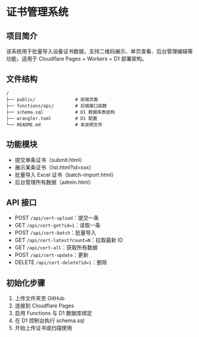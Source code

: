 # 证书管理系统

## 项目简介
该系统用于批量导入设备证书数据，支持二维码展示、单页查看、后台管理编辑等功能，适用于 Cloudflare Pages + Workers + D1 部署架构。

## 文件结构
```
/
├── public/               # 前端页面
├── functions/api/        # 后端接口函数
├── schema.sql            # D1 数据库表结构
├── wrangler.toml         # D1 配置
└── README.md             # 本说明文件
```

## 功能模块
- 提交单条证书（submit.html）
- 展示某条证书（list.html?id=xxx）
- 批量导入 Excel 证书（batch-import.html）
- 后台管理所有数据（admin.html）

## API 接口
- POST `/api/cert-upload`：提交一条
- GET `/api/cert-get?id=1`：读取一条
- POST `/api/cert-batch`：批量导入
- GET `/api/cert-latest?count=N`：拉取最新 ID
- GET `/api/cert-all`：获取所有数据
- POST `/api/cert-update`：更新
- DELETE `/api/cert-delete?id=1`：删除

## 初始化步骤
1. 上传文件夹至 GitHub
2. 连接到 Cloudflare Pages
3. 启用 Functions 与 D1 数据库绑定
4. 在 D1 控制台执行 schema.sql
5. 开始上传证书或扫描使用

